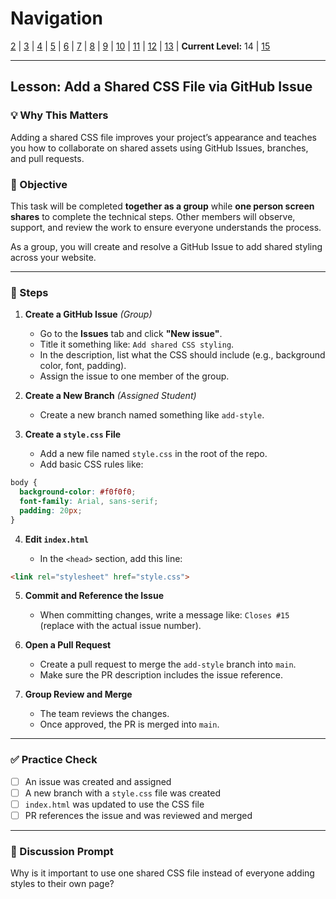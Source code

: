 # Navigation
[2](./github-collaboration-lv2.md) | [3](./github-collaboration-lv3.md) | [4](./github-collaboration-lv4.md) | [5](./github-collaboration-lv5.md) | [6](./github-collaboration-lv6.md) | [7](./github-collaboration-lv7.md) | [8](./github-collaboration-lv8.md) | [9](./github-collaboration-lv9.md) | [10](./github-collaboration-lv10.md) | [11](./github-collaboration-lv11.md) | [12](./github-collaboration-lv12.md) | [13](./github-collaboration-lv13.md) | **Current Level:** 14 | [15](./github-collaboration-lv15.md)

---

## Lesson: Add a Shared CSS File via GitHub Issue

### 💡 Why This Matters

Adding a shared CSS file improves your project’s appearance and teaches you how to collaborate on shared assets using GitHub Issues, branches, and pull requests.

### 🎯 Objective

This task will be completed **together as a group** while **one person screen shares** to complete the technical steps. Other members will observe, support, and review the work to ensure everyone understands the process.

As a group, you will create and resolve a GitHub Issue to add shared styling across your website.

---

### 👣 Steps

1. **Create a GitHub Issue** *(Group)*

   * Go to the **Issues** tab and click **"New issue"**.
   * Title it something like: `Add shared CSS styling`.
   * In the description, list what the CSS should include (e.g., background color, font, padding).
   * Assign the issue to one member of the group.

2. **Create a New Branch** *(Assigned Student)*

   * Create a new branch named something like `add-style`.

3. **Create a `style.css` File**

   * Add a new file named `style.css` in the root of the repo.
   * Add basic CSS rules like:

```css
body {
  background-color: #f0f0f0;
  font-family: Arial, sans-serif;
  padding: 20px;
}
```

4. **Edit `index.html`**

   * In the `<head>` section, add this line:

```html
<link rel="stylesheet" href="style.css">
```

5. **Commit and Reference the Issue**

   * When committing changes, write a message like: `Closes #15` (replace with the actual issue number).

6. **Open a Pull Request**

   * Create a pull request to merge the `add-style` branch into `main`.
   * Make sure the PR description includes the issue reference.

7. **Group Review and Merge**

   * The team reviews the changes.
   * Once approved, the PR is merged into `main`.

---

### ✅ Practice Check

* [ ] An issue was created and assigned
* [ ] A new branch with a `style.css` file was created
* [ ] `index.html` was updated to use the CSS file
* [ ] PR references the issue and was reviewed and merged

---

### 💬 Discussion Prompt

Why is it important to use one shared CSS file instead of everyone adding styles to their own page?
